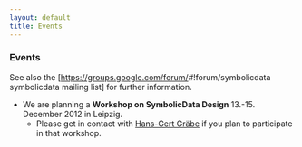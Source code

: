 ```yaml
---
layout: default
title: Events
---
```


### Events

See also the [<https://groups.google.com/forum/>\#!forum/symbolicdata symbolicdata mailing list] for further information.

-   We are planning a **Workshop on SymbolicData Design** 13.-15. December 2012 in Leipzig.
    -   Please get in contact with [Hans-Gert Gräbe](mailto:graebe@informatik.uni-leipzig.de) if you plan to participate in that workshop.

